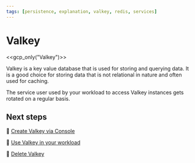 ```yaml
---
tags: [persistence, explanation, valkey, redis, services]
---
```

# Valkey

<<gcp_only("Valkey")>>


Valkey is a key value database that is used for storing and querying data.
It is a good choice for storing data that is not relational in nature and often used for caching.

The service user used by your workload to access Valkey instances gets rotated on a regular basis.

## Next steps

:dart: [Create Valkey via Console](how-to/create-console.md)

:dart: [Use Valkey in your workload](how-to/use-in-workload.md)

:dart: [Delete Valkey](how-to/delete.md)
